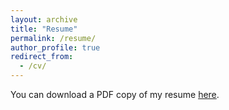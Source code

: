 ```yaml
---
layout: archive
title: "Resume"
permalink: /resume/
author_profile: true
redirect_from:
  - /cv/
---
```


You can download a PDF copy of my resume [here](/files/resume.pdf).
